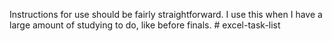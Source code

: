 Instructions for use should be fairly straightforward. I use this when I have a large amount of studying to do, like before finals. # excel-task-list
